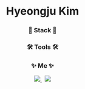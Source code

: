 <h1 align="center">Hyeongju Kim</h1>

<!--
![Anurag's GitHub stats](https://github-readme-stats.vercel.app/api?username=hyeongjukim&show_icons=true&theme=default)
-->
<h3 align="center">🏢 Stack 🏢</h3>

<h3 align="center">🛠 Tools 🛠</h3>

<h3 align="center">✨ Me ✨</h3>
<p align="center">
  <a href="https://www.instagram.com/hyeong._.ju/">
    <img src="https://img.shields.io/badge/Instagram-fc65f5?style=flat-square&logo=Instagram&logoColor=white&link=https://www.instagram.com/hyeong._.ju/"/>
  </a>&nbsp
  <a href="mailto:hybrid.simpler@gmail.com">
    <img src="https://img.shields.io/badge/Gmail-d14836?style=flat-square&logo=Gmail&logoColor=white&link=hybrid.simpler@gmail.com"/>
  </a>
</p>

<br>
